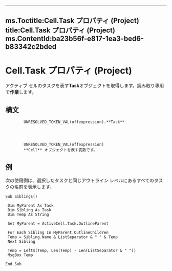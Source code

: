 

---
ms.Toctitle:Cell.Task プロパティ (Project)
title:Cell.Task プロパティ (Project)
ms.ContentId:ba23b56f-e817-1ea3-bed6-b83342c2bded
---
# Cell.Task プロパティ (Project)




アクティブ セルのタスクを表す**Task**オブジェクトを取得します。読み取り専用で**作業**します。

## 構文

            UNRESOLVED_TOKEN_VAL(offexpression).**Task**




            UNRESOLVED_TOKEN_VAL(offexpression)
            **Cell** オブジェクトを表す変数です。



## 例
次の使用例は、選択したタスクと同じアウトライン レベルにあるすべてのタスクの名前を表示します。

```vba
Sub Siblings() 
 
 Dim MyParent As Task 
 Dim Sibling As Task 
 Dim Temp As String 
 
 Set MyParent = ActiveCell.Task.OutlineParent 
 
 For Each Sibling In MyParent.OutlineChildren 
 Temp = Sibling.Name & ListSeparator & " " & Temp 
 Next Sibling 
 
 Temp = Left$(Temp, Len(Temp) - Len(ListSeparator & " ")) 
 MsgBox Temp 
 
End Sub
```





